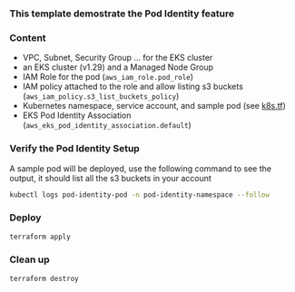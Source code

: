 ### This template demostrate the Pod Identity feature

### Content
- VPC, Subnet, Security Group ... for the EKS cluster
- an EKS cluster (v1.29) and a Managed Node Group
- IAM Role for the pod (`aws_iam_role.pod_role`)
- IAM policy attached to the role and allow listing s3 buckets (`aws_iam_policy.s3_list_buckets_policy`)
- Kubernetes namespace, service account, and sample pod (see [k8s.tf](k8s.tf))
- EKS Pod Identity Association (`aws_eks_pod_identity_association.default`)

### Verify the Pod Identity Setup
A sample pod will be deployed, use the following command to see the output, it should list all the s3 buckets in your account
```sh
kubectl logs pod-identity-pod -n pod-identity-namespace --follow
```

### Deploy
```sh
terraform apply
```

### Clean up

```sh
terraform destroy
```